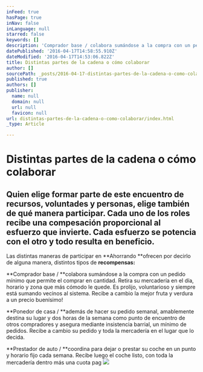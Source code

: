 ```yaml
---
inFeed: true
hasPage: true
inNav: false
inLanguage: null
starred: false
keywords: []
description: 'Comprador base / colabora sumándose a la compra con un pedido mínimo que permite el comprar en cantidad. Retira su mercadería en el día, horario y zona que más cómodo le quede. Es prolijo, voluntarioso y siempre está sumando vecinos al sistema. Recibe a cambio la mejor fruta y verdura a un precio buenísimo!'
datePublished: '2016-04-17T14:58:55.910Z'
dateModified: '2016-04-17T14:53:06.822Z'
title: Distintas partes de la cadena o cómo colaborar
author: []
sourcePath: _posts/2016-04-17-distintas-partes-de-la-cadena-o-como-colaborar.md
published: true
authors: []
publisher:
  name: null
  domain: null
  url: null
  favicon: null
url: distintas-partes-de-la-cadena-o-como-colaborar/index.html
_type: Article

---
```

# Distintas partes de la cadena o cómo colaborar

## Quien elige formar parte de este encuentro de recursos, voluntades y personas, elige también de qué manera participar. Cada uno de los roles recibe una compesación proporcional al esfuerzo que invierte. Cada esfuerzo se potencia con el otro y todo resulta en beneficio.

Las distintas maneras de participar en **Ahorrando **ofrecen por decirlo de alguna manera, distintos tipos de **recompensas:**

**Comprador base / **colabora sumándose a la compra con un pedido mínimo que permite el comprar en cantidad. Retira su mercadería en el día, horario y zona que más cómodo le quede. Es prolijo, voluntarioso y siempre está sumando vecinos al sistema. Recibe a cambio la mejor fruta y verdura a un precio buenísimo!

**Ponedor de casa / **además de hacer su pedido semanal, amablemente destina su lugar y dos horas de la semana como punto de encuentro de otros compradores y asegura mediante insistencia barrial, un mínimo de pedidos. Recibe a cambio su pedido y toda la mercadería en el lugar que lo decida.

**Prestador de auto / **coordina para dejar o prestar su coche en un punto y horario fijo cada semana. Recibe luego el coche listo, con toda la mercadería dentro más una cuota pag ![](https://the-grid-user-content.s3-us-west-2.amazonaws.com/6205fc99-cd50-4496-8418-2bb953058048.jpg)